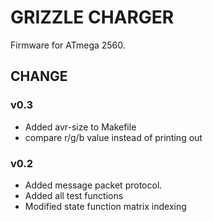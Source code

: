 # GRIZZLE CHARGER
Firmware for ATmega 2560.

## CHANGE

### v0.3
- Added avr-size to Makefile
- compare r/g/b value instead of printing out

### v0.2
- Added message packet protocol.
- Added all test functions
- Modified state function matrix indexing